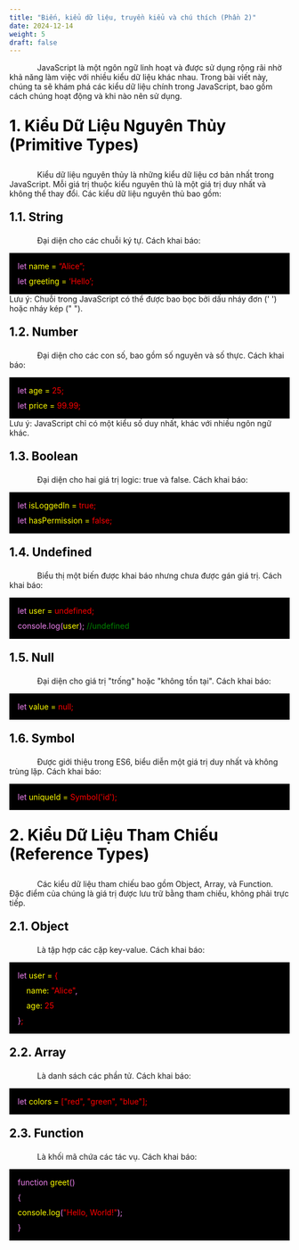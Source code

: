 ```yaml
---
title: "Biến, kiểu dữ liệu, truyền kiểu và chú thích (Phần 2)"
date: 2024-12-14
weight: 5
draft: false
---
```

<p style="text-indent: 50px;">JavaScript là một ngôn ngữ linh hoạt và được sử dụng rộng rãi nhờ khả năng làm việc với nhiều kiểu dữ liệu khác nhau. Trong bài viết này, chúng ta sẽ khám phá các kiểu dữ liệu chính trong JavaScript, bao gồm cách chúng hoạt động và khi nào nên sử dụng.
<p style="font-size: 2em; font-weight: bold; color: black;">1. Kiểu Dữ Liệu Nguyên Thủy (Primitive Types)
<p style="text-indent: 50px;">Kiểu dữ liệu nguyên thủy là những kiểu dữ liệu cơ bản nhất trong JavaScript. Mỗi giá trị thuộc kiểu nguyên thủ là một giá trị duy nhất và không thể thay đổi. Các kiểu dữ liệu nguyên thủ bao gồm:
<p style="font-size: 1.5em; font-weight: bold; color: black;">1.1. String
<p style="text-indent: 50px;">Đại diện cho các chuỗi ký tự.
Cách khai báo:
<div style="display: flex; flex-direction: column; align-items: flex-start; background-color: black; padding: 10px;"> <p style="background-color: black; color: violet; display: block; margin: 0; padding: 5px;">let <span style="color: yellow;">name = <span style="color: red;">&ldquo;Alice&rdquo;;</span></span></p> <p style="background-color: black; color: violet; display: block; margin: 0; padding: 5px;">let <span style="color: yellow;">greeting = <span style="color: red;">&lsquo;Hello&rsquo;;</span></span></p> </div>
Lưu ý: Chuỗi trong JavaScript có thể được bao bọc bởi dấu nháy đơn (' ') hoặc nháy kép (" ").
<p style="font-size: 1.5em; font-weight: bold; color: black;">1.2. Number
<p style="text-indent: 50px;">Đại diện cho các con số, bao gồm số nguyên và số thực. Cách khai báo:
<div style="display: flex; flex-direction: column; align-items: flex-start; background-color: black; padding: 10px;">
    <p style="background-color: black; color: violet; display: block; margin: 0; padding: 5px;">let <span style="color: yellow;">age = <span style="color: red;">25;</span></span></p>
    <p style="background-color: black; color: violet; display: block; margin: 0; padding: 5px;">let <span style="color: yellow;">price = <span style="color: red;">99.99;</span></span></p>
</div>
Lưu ý: JavaScript chỉ có một kiểu số duy nhất, khác với nhiều ngôn ngữ khác.
<p style="font-size: 1.5em; font-weight: bold; color: black;">1.3. Boolean
<p style="text-indent: 50px;">Đại diện cho hai giá trị logic: true và false. Cách khai báo:
<div style="display: flex; flex-direction: column; align-items: flex-start; background-color: black; padding: 10px;">
    <p style="background-color: black; color: violet; display: block; margin: 0; padding: 5px;">let <span style="color: yellow;">isLoggedIn = <span style="color: red;">true;</span></span></p>
    <p style="background-color: black; color: violet; display: block; margin: 0; padding: 5px;">let <span style="color: yellow;">hasPermission = <span style="color: red;">false;</span></span></p>
</div>
<p style="font-size: 1.5em; font-weight: bold; color: black;">1.4. Undefined
<p style="text-indent: 50px;">Biểu thị một biến được khai báo nhưng chưa được gán giá trị. Cách khai báo:

<div style="display: flex; flex-direction: column; align-items: flex-start; background-color: black; padding: 10px;">
    <p style="background-color: black; color: violet; display: block; margin: 0; padding: 5px;">let <span style="color: yellow;">user = <span style="color: red;">undefined;</span></span></p>
    <p style="background-color: black; color: violet; display: block; margin: 0; padding: 5px;">console.log(<span style="color: yellow;">user</span>); <span style="color: green;">//undefined</span></p>
</div>
<p style="font-size: 1.5em; font-weight: bold; color: black;">1.5. Null
<p style="text-indent: 50px;">Đại diện cho giá trị "trống" hoặc "không tồn tại". Cách khai báo:
<div style="display: flex; flex-direction: column; align-items: flex-start; background-color: black; padding: 10px;">
    <p style="background-color: black; color: violet; display: block; margin: 0; padding: 5px;">let <span style="color: yellow;">value = <span style="color: red;">null;</span></span></p>
</div>
<p style="font-size: 1.5em; font-weight: bold; color: black;">1.6. Symbol
<p style="text-indent: 50px;">Được giới thiệu trong ES6, biểu diễn một giá trị duy nhất và không trùng lặp. Cách khai báo:
<div style="display: flex; flex-direction: column; align-items: flex-start; background-color: black; padding: 10px;">
    <p style="background-color: black; color: violet; display: block; margin: 0; padding: 5px;">let <span style="color: yellow;">uniqueId = <span style="color: red;">Symbol('id');</span></span></p>
</div>
<p style="font-size: 2em; font-weight: bold; color: black;">2. Kiểu Dữ Liệu Tham Chiếu (Reference Types)
<p style="text-indent: 50px;">Các kiểu dữ liệu tham chiếu bao gồm Object, Array, và Function. Đặc điểm của chúng là giá trị được lưu trữ bằng tham chiếu, không phải trực tiếp.
<p style="font-size: 1.5em; font-weight: bold; color: black;">2.1. Object
<p style="text-indent: 50px;">Là tập hợp các cặp key-value. Cách khai báo:
<div style="display: flex; flex-direction: column; align-items: flex-start; background-color: black; padding: 10px;">
    <p style="background-color: black; color: violet; display: block; margin: 0; padding: 5px;">let <span style="color: yellow;">user = <span style="color: red;">{</span></span></p>
    <p style="background-color: black; color: violet; display: block; margin: 0; padding: 5px;">&nbsp;&nbsp;&nbsp;&nbsp;<span style="color: yellow;">name:</span> <span style="color: red;">"Alice"</span>,</p>
    <p style="background-color: black; color: violet; display: block; margin: 0; padding: 5px;">&nbsp;&nbsp;&nbsp;&nbsp;<span style="color: yellow;">age:</span> <span style="color: red;">25</span></p>
    <p style="background-color: black; color: violet; display: block; margin: 0; padding: 5px;">}<span style="color: red;">;</span></p>
</div>
<p style="font-size: 1.5em; font-weight: bold; color: black;">2.2. Array
<p style="text-indent: 50px;">Là danh sách các phần tử. Cách khai báo:
<div style="display: flex; flex-direction: column; align-items: flex-start; background-color: black; padding: 10px;">
    <p style="background-color: black; color: violet; display: block; margin: 0; padding: 5px;">let <span style="color: yellow;">colors = <span style="color: red;">["red", "green", "blue"];</span></span></p>
</div>
<p style="font-size: 1.5em; font-weight: bold; color: black;">2.3. Function
<p style="text-indent: 50px;">Là khối mã chứa các tác vụ. Cách khai báo:
<div style="display: flex; flex-direction: column; align-items: flex-start; background-color: black; padding: 10px;">
    <p style="background-color: black; color: violet; display: block; margin: 0; padding: 5px;">function <span style="color: yellow;">greet</span>()</p>
    <p style="background-color: black; color: violet; display: block; margin: 0; padding: 5px;">{</p>
    <p style="background-color: black; color: violet; display: block; margin: 0; padding: 5px;">    <span style="color: yellow;">console.log</span>(<span style="color: red;">"Hello, World!"</span>);</p>
    <p style="background-color: black; color: violet; display: block; margin: 0; padding: 5px;">}</p>
</div>

<!-- <div style="display: flex; justify-content: space-between; align-items: center; margin: 20px 0;">
  <a href="https://dinhtanplinh03.github.io/posts/posts4/" style="display: inline-block; padding: 10px 20px; background-color: green; color: white; text-decoration: none; border-radius: 5px; font-size: 16px;">Quay lại bài trước</a>
  <a href="https://dinhtanplinh03.github.io/posts/posts6/" style="display: inline-block; padding: 10px 20px; background-color: green; color: white; text-decoration: none; border-radius: 5px; font-size: 16px;">Chuyển sang bài tiếp theo</a>
</div> -->